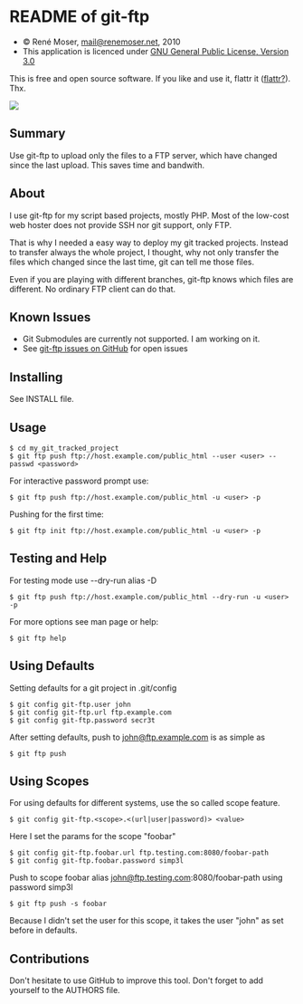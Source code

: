 README of git-ftp
=================

* &copy; René Moser, mail@renemoser.net, 2010
* This application is licenced under [GNU General Public License, Version 3.0]

This is free and open source software. If you like and use it, flattr it ([flattr?][WhatisFlattr]). Thx.

[![][FlattrButton]][FlattrLink] 

Summary
-------

Use git-ftp to upload only the files to a FTP server, which have changed
since the last upload. This saves time and bandwith.


About
-----

I use git-ftp for my script based projects, mostly PHP. Most of the low-cost
web hoster does not provide SSH nor git support, only FTP.

That is why I needed a easy way to deploy my git tracked projects. Instead to
transfer always the whole project, I thought, why not only transfer the files
which changed since the last time, git can tell me those files.

Even if you are playing with different branches, git-ftp knows which files
are different. No ordinary FTP client can do that.


Known Issues
------------
 * Git Submodules are currently not supported. I am working on it.
 * See [git-ftp issues on GitHub] for open issues


Installing
----------

See INSTALL file.


Usage
-----

    $ cd my_git_tracked_project
    $ git ftp push ftp://host.example.com/public_html --user <user> --passwd <password>

For interactive password prompt use:

    $ git ftp push ftp://host.example.com/public_html -u <user> -p

Pushing for the first time:

    $ git ftp init ftp://host.example.com/public_html -u <user> -p


Testing and Help
----------------

For testing mode use --dry-run alias -D

    $ git ftp push ftp://host.example.com/public_html --dry-run -u <user> -p

For more options see man page or help:

    $ git ftp help


Using Defaults
--------------

Setting defaults for a git project in .git/config

	$ git config git-ftp.user john
	$ git config git-ftp.url ftp.example.com
	$ git config git-ftp.password secr3t

After setting defaults, push to john@ftp.example.com is as simple as

	$ git ftp push


Using Scopes
------------

For using defaults for different systems, use the so called scope feature.

	$ git config git-ftp.<scope>.<(url|user|password)> <value>

Here I set the params for the scope "foobar"

	$ git config git-ftp.foobar.url ftp.testing.com:8080/foobar-path
	$ git config git-ftp.foobar.password simp3l

Push to scope foobar alias john@ftp.testing.com:8080/foobar-path using password simp3l

	$ git ftp push -s foobar

Because I didn't set the user for this scope, it takes the user "john" as set before in defaults.


Contributions
-------------

Don't hesitate to use GitHub to improve this tool. Don't forget to add yourself to the AUTHORS file.

[git-ftp issues on GitHub]: http://github.com/resmo/git-ftp/issues
[WhatisFlattr]: http://en.wikipedia.org/wiki/Flattr
[FlattrLink]: https://flattr.com/thing/99914/Git-ftp
[FlattrButton]: http://api.flattr.com/button/button-static-50x60.png
[GNU General Public License, Version 3.0]: http://www.gnu.org/licenses/gpl-3.0-standalone.html

